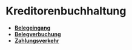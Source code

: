 # Kreditorenbuchhaltung

* **[Belegeingang](belegeingang.md)**
* **[Belegverbuchung](belegverbuchung.md)**
* **[Zahlungsverkehr](zahlungsverkehr.md)**